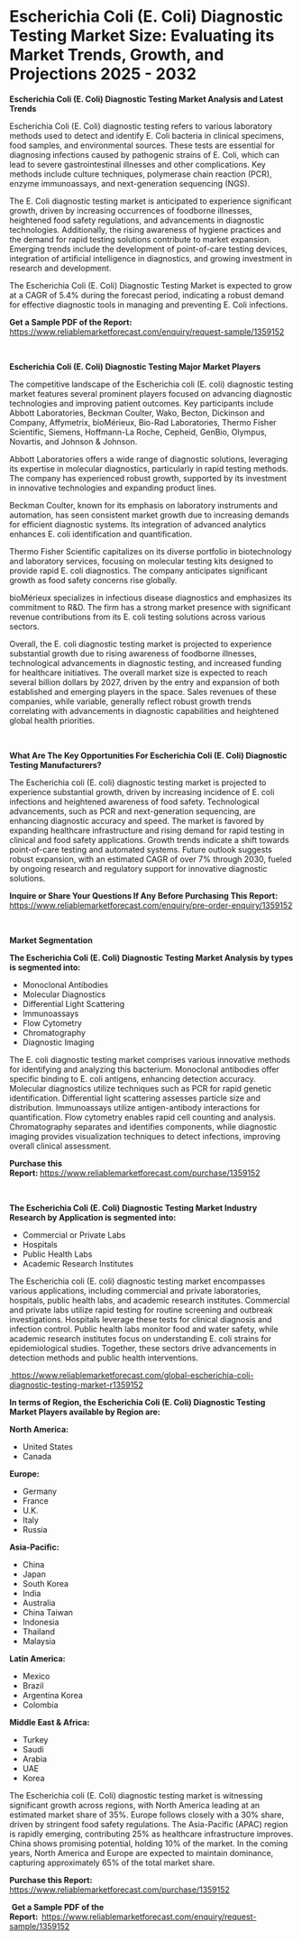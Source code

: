<p><h1>Escherichia Coli (E. Coli) Diagnostic Testing Market Size: Evaluating its Market Trends, Growth, and Projections 2025 - 2032</h1></p><p><strong>Escherichia Coli (E. Coli) Diagnostic Testing Market Analysis and Latest Trends</strong></p>
<p><p>Escherichia Coli (E. Coli) diagnostic testing refers to various laboratory methods used to detect and identify E. Coli bacteria in clinical specimens, food samples, and environmental sources. These tests are essential for diagnosing infections caused by pathogenic strains of E. Coli, which can lead to severe gastrointestinal illnesses and other complications. Key methods include culture techniques, polymerase chain reaction (PCR), enzyme immunoassays, and next-generation sequencing (NGS).</p><p>The E. Coli diagnostic testing market is anticipated to experience significant growth, driven by increasing occurrences of foodborne illnesses, heightened food safety regulations, and advancements in diagnostic technologies. Additionally, the rising awareness of hygiene practices and the demand for rapid testing solutions contribute to market expansion. Emerging trends include the development of point-of-care testing devices, integration of artificial intelligence in diagnostics, and growing investment in research and development.</p><p>The Escherichia Coli (E. Coli) Diagnostic Testing Market is expected to grow at a CAGR of 5.4% during the forecast period, indicating a robust demand for effective diagnostic tools in managing and preventing E. Coli infections.</p></p>
<p><strong>Get a Sample PDF of the Report:&nbsp;</strong> <a href="https://www.reliablemarketforecast.com/enquiry/request-sample/1359152?utm_campaign=3200&utm_medium=2&utm_source=Github&utm_content=ia&utm_term=13042025&utm_id=escherichia-coli-e-coli-diagnostic-testing">https://www.reliablemarketforecast.com/enquiry/request-sample/1359152</a></p>
<p>&nbsp;</p>
<p><strong>Escherichia Coli (E. Coli) Diagnostic Testing Major Market Players</strong></p>
<p><p>The competitive landscape of the Escherichia coli (E. coli) diagnostic testing market features several prominent players focused on advancing diagnostic technologies and improving patient outcomes. Key participants include Abbott Laboratories, Beckman Coulter, Wako, Becton, Dickinson and Company, Affymetrix, bioMérieux, Bio-Rad Laboratories, Thermo Fisher Scientific, Siemens, Hoffmann-La Roche, Cepheid, GenBio, Olympus, Novartis, and Johnson & Johnson.</p><p>Abbott Laboratories offers a wide range of diagnostic solutions, leveraging its expertise in molecular diagnostics, particularly in rapid testing methods. The company has experienced robust growth, supported by its investment in innovative technologies and expanding product lines.</p><p>Beckman Coulter, known for its emphasis on laboratory instruments and automation, has seen consistent market growth due to increasing demands for efficient diagnostic systems. Its integration of advanced analytics enhances E. coli identification and quantification.</p><p>Thermo Fisher Scientific capitalizes on its diverse portfolio in biotechnology and laboratory services, focusing on molecular testing kits designed to provide rapid E. coli diagnostics. The company anticipates significant growth as food safety concerns rise globally.</p><p>bioMérieux specializes in infectious disease diagnostics and emphasizes its commitment to R&D. The firm has a strong market presence with significant revenue contributions from its E. coli testing solutions across various sectors.</p><p>Overall, the E. coli diagnostic testing market is projected to experience substantial growth due to rising awareness of foodborne illnesses, technological advancements in diagnostic testing, and increased funding for healthcare initiatives. The overall market size is expected to reach several billion dollars by 2027, driven by the entry and expansion of both established and emerging players in the space. Sales revenues of these companies, while variable, generally reflect robust growth trends correlating with advancements in diagnostic capabilities and heightened global health priorities.</p></p>
<p>&nbsp;</p>
<p><strong>What Are The Key Opportunities For Escherichia Coli (E. Coli) Diagnostic Testing Manufacturers?</strong></p>
<p><p>The Escherichia coli (E. coli) diagnostic testing market is projected to experience substantial growth, driven by increasing incidence of E. coli infections and heightened awareness of food safety. Technological advancements, such as PCR and next-generation sequencing, are enhancing diagnostic accuracy and speed. The market is favored by expanding healthcare infrastructure and rising demand for rapid testing in clinical and food safety applications. Growth trends indicate a shift towards point-of-care testing and automated systems. Future outlook suggests robust expansion, with an estimated CAGR of over 7% through 2030, fueled by ongoing research and regulatory support for innovative diagnostic solutions.</p></p>
<p><strong>Inquire or Share Your Questions If Any Before Purchasing This Report:</strong> <a href="https://www.reliablemarketforecast.com/enquiry/pre-order-enquiry/1359152?utm_campaign=3200&utm_medium=2&utm_source=Github&utm_content=ia&utm_term=13042025&utm_id=escherichia-coli-e-coli-diagnostic-testing">https://www.reliablemarketforecast.com/enquiry/pre-order-enquiry/1359152</a></p>
<p>&nbsp;</p>
<p><strong>Market Segmentation</strong></p>
<p><strong>The Escherichia Coli (E. Coli) Diagnostic Testing Market Analysis by types is segmented into:</strong></p>
<p><ul><li>Monoclonal Antibodies</li><li>Molecular Diagnostics</li><li>Differential Light Scattering</li><li>Immunoassays</li><li>Flow Cytometry</li><li>Chromatography</li><li>Diagnostic Imaging</li></ul></p>
<p><p>The E. coli diagnostic testing market comprises various innovative methods for identifying and analyzing this bacterium. Monoclonal antibodies offer specific binding to E. coli antigens, enhancing detection accuracy. Molecular diagnostics utilize techniques such as PCR for rapid genetic identification. Differential light scattering assesses particle size and distribution. Immunoassays utilize antigen-antibody interactions for quantification. Flow cytometry enables rapid cell counting and analysis. Chromatography separates and identifies components, while diagnostic imaging provides visualization techniques to detect infections, improving overall clinical assessment.</p></p>
<p><strong>Purchase this Report:&nbsp;</strong><a href="https://www.reliablemarketforecast.com/purchase/1359152?utm_campaign=3200&utm_medium=2&utm_source=Github&utm_content=ia&utm_term=13042025&utm_id=escherichia-coli-e-coli-diagnostic-testing">https://www.reliablemarketforecast.com/purchase/1359152</a></p>
<p>&nbsp;</p>
<p><strong>The Escherichia Coli (E. Coli) Diagnostic Testing Market Industry Research by Application is segmented into:</strong></p>
<p><ul><li>Commercial or Private Labs</li><li>Hospitals</li><li>Public Health Labs</li><li>Academic Research Institutes</li></ul></p>
<p><p>The Escherichia coli (E. coli) diagnostic testing market encompasses various applications, including commercial and private laboratories, hospitals, public health labs, and academic research institutes. Commercial and private labs utilize rapid testing for routine screening and outbreak investigations. Hospitals leverage these tests for clinical diagnosis and infection control. Public health labs monitor food and water safety, while academic research institutes focus on understanding E. coli strains for epidemiological studies. Together, these sectors drive advancements in detection methods and public health interventions.</p></p>
<p><a href="https://www.reliablemarketforecast.com/global-escherichia-coli-diagnostic-testing-market-r1359152?utm_campaign=3200&utm_medium=2&utm_source=Github&utm_content=ia&utm_term=13042025&utm_id=escherichia-coli-e-coli-diagnostic-testing">&nbsp;https://www.reliablemarketforecast.com/global-escherichia-coli-diagnostic-testing-market-r1359152</a></p>
<p><strong>In terms of Region, the Escherichia Coli (E. Coli) Diagnostic Testing Market Players available by Region are:</strong></p>
<p>
    <p> <strong> North America: </strong>
        <ul>
            <li>United States</li>
            <li>Canada</li>
        </ul>
        </p> 
    <p> <strong> Europe: </strong>
        <ul>
            <li>Germany</li>
            <li>France</li>
            <li>U.K.</li>
            <li>Italy</li>
            <li>Russia</li>
        </ul>
        </p> 
    <p> <strong> Asia-Pacific: </strong>
        <ul>
            <li>China</li>
            <li>Japan</li>
            <li>South Korea</li>
            <li>India</li>
            <li>Australia</li>
            <li>China Taiwan</li>
            <li>Indonesia</li>
            <li>Thailand</li>
            <li>Malaysia</li>
        </ul>
        </p> 
    <p> <strong> Latin America: </strong>
        <ul>
            <li>Mexico</li>
            <li>Brazil</li>
            <li>Argentina Korea</li>
            <li>Colombia</li>
        </ul>
        </p> 
    <p> <strong> Middle East & Africa: </strong>
        <ul>
            <li>Turkey</li>
            <li>Saudi</li>
            <li>Arabia</li>
            <li>UAE</li>
            <li>Korea</li>
        </ul>
    </p>
    </p>
<p><p>The Escherichia coli (E. Coli) diagnostic testing market is witnessing significant growth across regions, with North America leading at an estimated market share of 35%. Europe follows closely with a 30% share, driven by stringent food safety regulations. The Asia-Pacific (APAC) region is rapidly emerging, contributing 25% as healthcare infrastructure improves. China shows promising potential, holding 10% of the market. In the coming years, North America and Europe are expected to maintain dominance, capturing approximately 65% of the total market share.</p></p>
<p><strong>Purchase this Report: </strong><a href="https://www.reliablemarketforecast.com/purchase/1359152?utm_campaign=3200&utm_medium=2&utm_source=Github&utm_content=ia&utm_term=13042025&utm_id=escherichia-coli-e-coli-diagnostic-testing">https://www.reliablemarketforecast.com/purchase/1359152</a></p>
<p>&nbsp;<strong>Get a Sample PDF of the Report:&nbsp;&nbsp;</strong><a href="https://www.reliablemarketforecast.com/enquiry/request-sample/1359152?utm_campaign=3200&utm_medium=2&utm_source=Github&utm_content=ia&utm_term=13042025&utm_id=escherichia-coli-e-coli-diagnostic-testing">https://www.reliablemarketforecast.com/enquiry/request-sample/1359152</a></p>
<p><strong></strong></p>
<p><p></p><p></p><p></p></p>